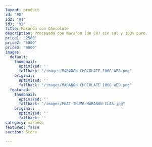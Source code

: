 ```yaml
---
layout: product
id: "90"
id2: "91"
id3: "92"
title: Marañón con Chocolate
description: Procesada con marañon (de CR) sin sal y 100% puro.
price1: "2500"
price2: "5000"
price3: "8000"
images:
  default:
    thumbnail:
      optimized: ''
      fallback: "/images/MARANON CHOCOLATE 100G WEB.png"
    original:
      optimized: ''
      fallback: "/images/MARANON CHOCOLATE 100G WEB.png"
  featured:
    thumbnail:
      optimized: ''
      fallback: "/images/FEAT-THUMB-MARANON-CLAS.jpg"
    original:
      optimized: ''
      fallback: ''
category: marañón
featured: false
section: Store

---
```

